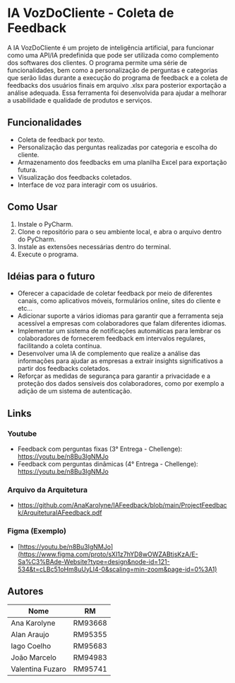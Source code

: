 # IA VozDoCliente - Coleta de Feedback

A IA VozDoCliente é um projeto de inteligência artificial, para funcionar como uma API/IA predefinida que pode ser utilizada como complemento dos softwares dos clientes. O programa permite uma série de funcionalidades, bem como a personalização de perguntas e categorias que serão lidas durante a execução do programa de feedback e a coleta de feedbacks dos usuários finais em arquivo .xlsx para posterior exportação a análise adequada. 
Essa ferramenta foi desenvolvida para ajudar a melhorar a usabilidade e qualidade de produtos e serviços.


## Funcionalidades

- Coleta de feedback por texto.
- Personalização das perguntas realizadas por categoria e escolha do cliente.
- Armazenamento dos feedbacks em uma planilha Excel para exportação futura.
- Visualização dos feedbacks coletados.
- Interface de voz para interagir com os usuários.


## Como Usar

1. Instale o PyCharm.
2. Clone o repositório para o seu ambiente local, e abra o arquivo dentro do PyCharm.
3. Instale as extensões necessárias dentro do terminal.
4. Execute o programa.


## Idéias para o futuro

- Oferecer a capacidade de coletar feedback por meio de diferentes canais, como aplicativos móveis, formulários online, sites do cliente e etc...
- Adicionar suporte a vários idiomas para garantir que a ferramenta seja acessível a empresas com colaboradores que falam diferentes idiomas.
- Implementar um sistema de notificações automáticas para lembrar os colaboradores de fornecerem feedback em intervalos regulares, facilitando a coleta contínua.
- Desenvolver uma IA de complemento que realize a análise das informações para ajudar as empresas a extrair insights significativos a partir dos feedbacks coletados.
- Reforçar as medidas de segurança para garantir a privacidade e a proteção dos dados sensíveis dos colaboradores, como por exemplo a adição de um sistema de autenticação.


## Links
### Youtube
- Feedback com perguntas fixas (3° Entrega - Chellenge): https://youtu.be/n8Bu3IgNMJo
- Feedback com perguntas dinâmicas (4° Entrega - Chellenge): https://youtu.be/n8Bu3IgNMJo

### Arquivo da Arquitetura 
- https://github.com/AnaKarolyne/IAFeedback/blob/main/ProjectFeedback/ArquiteturaIAFeedback.pdf

### Figma (Exemplo)
- [https://youtu.be/n8Bu3IgNMJo](https://www.figma.com/proto/sXI1z7hYD8wOWZABtjsKzA/E-Sa%C3%BAde-Website?type=design&node-id=121-534&t=cLBc51oHm8uUyLl4-0&scaling=min-zoom&page-id=0%3A1)


## Autores
| Nome               | RM     |
| ------------------ | ------ |
| Ana Karolyne       | RM93668    |
| Alan Araujo        | RM95355    |
| Iago Coelho        | RM95683    |
| João Marcelo       | RM94983    |
| Valentina Fuzaro   | RM95741    |

